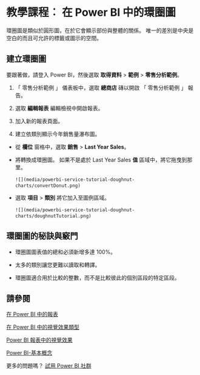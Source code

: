 <properties
   pageTitle="教學課程︰ 在 Power BI 中的環圈圖"
   description="教學課程︰ 在 Power BI 中的環圈圖"
   services="powerbi"
   documentationCenter=""
   authors="mihart"
   manager="mblythe"
   backup=""
   editor=""
   tags=""
   qualityFocus="no"
   qualityDate=""/>

<tags
   ms.service="powerbi"
   ms.devlang="NA"
   ms.topic="article"
   ms.tgt_pltfrm="NA"
   ms.workload="powerbi"
   ms.date="08/11/2016"
   ms.author="mihart"/>

# 教學課程︰ 在 Power BI 中的環圈圖

環圈圖是類似於圓形圖，在於它會顯示部份與整體的關係。 唯一的差別是中央是空白的而且可允許的標籤或圖示的空間。

## 建立環圈圖

要跟著做，請登入 Power BI，然後選取 **取得資料** \> **範例** \> **零售分析範例**。 

1. 「 零售分析範例 」 儀表板中，選取 **總商店** 磚以開啟 「 零售分析範例 」 報告。

2. 選取 **編輯報表** 編輯檢視中開啟報表。

3. 加入新的報表頁面。

4. 建立依類別顯示今年銷售量瀑布圖。

  - 從 **欄位** 窗格中，選取 **銷售** \> **Last Year Sales**。

  - 將轉換成環圈圖。 如果不是處於 Last Year Sales **值** 區域中，將它拖曳到那里。

        ![](media/powerbi-service-tutorial-doughnut-charts/convertDonut.png)

  - 選取 **項目** \> **類別** 將它加入至圖例區域。 

        ![](media/powerbi-service-tutorial-doughnut-charts/doughnutTutorial.png)

## 環圈圖的秘訣與竅門

-   環圈圖圖表值的總和必須新增多達 100%。

-   太多的類別讓您更難以讀取和轉譯。

-   環圈圖適合用於比較的整數，而不是比較彼此的個別區段的特定區段。 

## 請參閱

[在 Power BI 中的報表](powerbi-service-reports.md)

[在 Power BI 中的視覺效果類型](powerbi-service-visualization-types-for-reports-and-q-and-a.md)

[Power BI 報表中的視覺效果](powerbi-service-visualizations-for-reports.md)

[Power BI-基本概念](powerbi-service-basic-concepts.md)

更多的問題嗎？ [試用 Power BI 社群](http://community.powerbi.com/)
